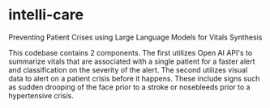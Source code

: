 # intelli-care
Preventing Patient Crises using Large Language Models for Vitals Synthesis 

This codebase contains 2 components. The first utilizes Open AI API's to summarize vitals that are associated with a single patient for a faster alert and classification on the severity of the alert. The second utilizes visual data to alert on a patient crisis before it happens. These include signs such as sudden drooping of the face prior to a stroke or nosebleeds prior to a hypertensive crisis. 

